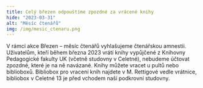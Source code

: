 ```yaml
---
title: Celý březen odpouštíme zpozdné za vrácené knihy
hide: "2023-03-31"
alt: "Měsíc čtenářů"
img: /img/mesic_ctenaru.png
---
```


V rámci akce Březen – měsíc čtenářů vyhlašujeme čtenářskou amnestii.
Uživatelům, kteří během března 2023 vrátí knihy vypůjčené z Knihovny
Pedagogické fakulty UK (včetně studovny v Celetné), nebudeme účtovat zpozdné,
které je na ně navázané. Knihy můžete vracet u pultů nebo biblioboxů. Bibliobox
pro vracení knih najdete v M. Rettigové vedle vrátnice, bibliobox v Celetné 13
je před vchodem naší podkrovní studovny.

